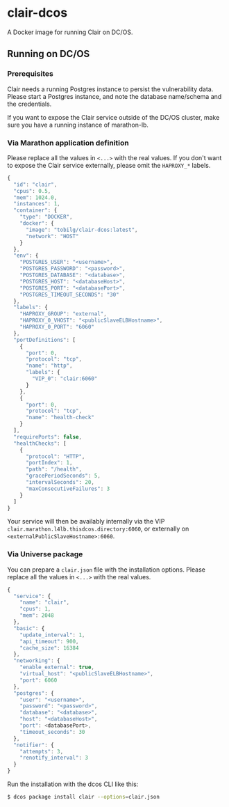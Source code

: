 # clair-dcos
A Docker image for running Clair on DC/OS.

## Running on DC/OS

### Prerequisites

Clair needs a running Postgres instance to persist the vulnerability data. Please start a Postgres instance, and note the database name/schema and the credentials.

If you want to expose the Clair service outside of the DC/OS cluster, make sure you have a running instance of marathon-lb.

### Via Marathon application definition

Please replace all the values in `<...>` with the real values. If you don't want to expose the Clair service externally, please omit the `HAPROXY_*` labels.

```javascript
{
  "id": "clair",
  "cpus": 0.5,
  "mem": 1024.0,
  "instances": 1,
  "container": {
    "type": "DOCKER",
    "docker": {
      "image": "tobilg/clair-dcos:latest",
      "network": "HOST"
    }
  },
  "env": {
    "POSTGRES_USER": "<username>",
    "POSTGRES_PASSWORD": "<password>",
    "POSTGRES_DATABASE": "<database>",
    "POSTGRES_HOST": "<databaseHost>",
    "POSTGRES_PORT": "<databasePort>",
    "POSTGRES_TIMEOUT_SECONDS": "30"
  },
  "labels": {
    "HAPROXY_GROUP": "external",
    "HAPROXY_0_VHOST": "<publicSlaveELBHostname>",
    "HAPROXY_0_PORT": "6060"
  },
  "portDefinitions": [
    {
      "port": 0,
      "protocol": "tcp",
      "name": "http",
      "labels": {
        "VIP_0": "clair:6060"
      }
    },
    {
      "port": 0,
      "protocol": "tcp",
      "name": "health-check"
    }
  ],
  "requirePorts": false,
  "healthChecks": [
    {
      "protocol": "HTTP",
      "portIndex": 1,
      "path": "/health",
      "gracePeriodSeconds": 5,
      "intervalSeconds": 20,
      "maxConsecutiveFailures": 3
    }
  ]
}
```

Your service will then be availably internally via the VIP `clair.marathon.l4lb.thisdcos.directory:6060`, or externally on `<externalPublicSlaveHostname>:6060`.

### Via Universe package

You can prepare a `clair.json` file with the installation options. Please replace all the values in `<...>` with the real values.

```javascript
{
  "service": {
    "name": "clair",
    "cpus": 1,
    "mem": 2048
  },
  "basic": {
    "update_interval": 1,
    "api_timeout": 900,
    "cache_size": 16384
  },
  "networking": {
    "enable_external": true,
    "virtual_host": "<publicSlaveELBHostname>",
    "port": 6060
  },
  "postgres": {
    "user": "<username>",
    "password": "<password>",
    "database": "<database>",
    "host": "<databaseHost>",
    "port": <databasePort>,
    "timeout_seconds": 30
  },
  "notifier": {
    "attempts": 3,
    "renotify_interval": 3
  }
}
```

Run the installation with the dcos CLI like this:

```bash
$ dcos package install clair --options=clair.json
```
